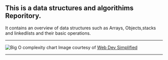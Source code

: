 ## This is a data structures and algorithims Reporitory.

 It contains an overview of data structures such as Arrays, Objects,stacks and linkedlists and their basic operations.

 ***
 
![Big O complexity chart](https://user-images.githubusercontent.com/40341693/151139131-3df147c8-53a5-46eb-83d3-f805d7002655.png)
Image courtesy of [Web Dev Simplified](https://www.youtube.com/c/WebDevSimplified)
***
